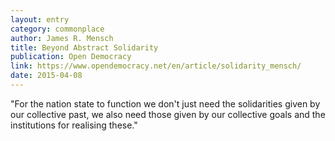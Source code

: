 ```yaml
---
layout: entry
category: commonplace
author: James R. Mensch
title: Beyond Abstract Solidarity
publication: Open Democracy
link: https://www.opendemocracy.net/en/article/solidarity_mensch/
date: 2015-04-08
---
```


"For the nation state to function we don't just need the solidarities given by our collective past, we also need those given by our collective goals and the institutions for realising these."
 
 
